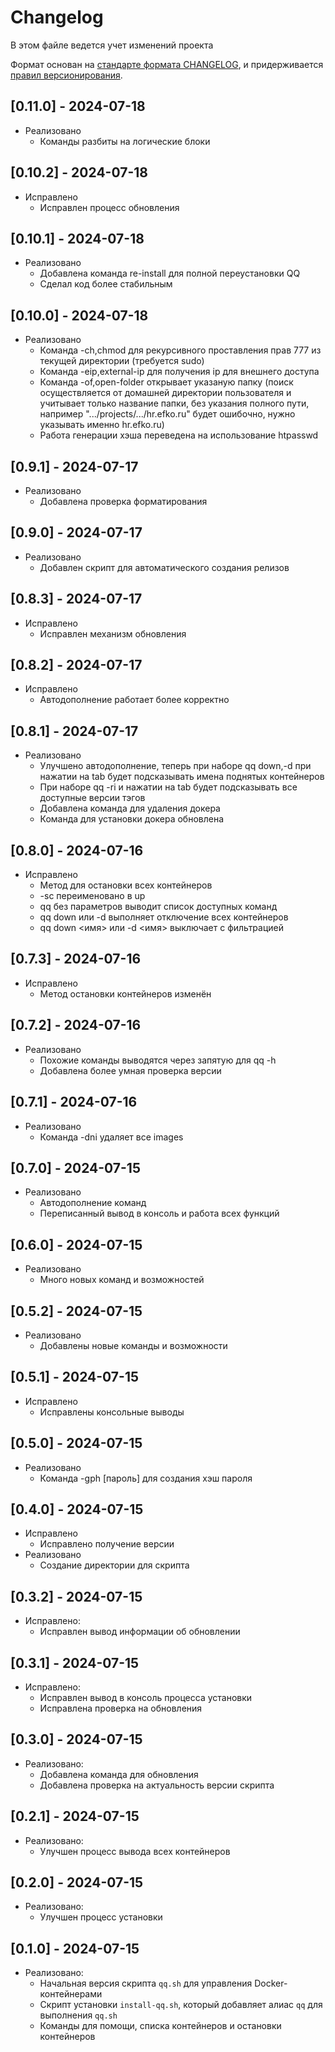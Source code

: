 # Changelog

В этом файле ведется учет изменений проекта

Формат основан на [стандарте формата CHANGELOG](https://keepachangelog.com/en/1.0.0/),
и придерживается [правил версионирования](https://semver.org/spec/v2.0.0.html).

## [0.11.0] - 2024-07-18

- Реализовано
  - Команды разбиты на логические блоки

## [0.10.2] - 2024-07-18

- Исправлено
  - Исправлен процесс обновления

## [0.10.1] - 2024-07-18

- Реализовано
    - Добавлена команда re-install для полной переустановки QQ
    - Сделал код более стабильным

## [0.10.0] - 2024-07-18

- Реализовано
    - Команда -ch,chmod для рекурсивного проставления прав 777 из текущей директории (требуется sudo)
    - Команда -eip,external-ip для получения ip для внешнего доступа
    - Команда -of,open-folder открывает указаную папку (поиск осуществляется от домашней директории пользователя и
      учитывает только название папки, без указания полного пути, например ".../projects/.../hr.efko.ru" будет ошибочно, нужно
      указывать именно hr.efko.ru)
    - Работа генерации хэша переведена на использование htpasswd

## [0.9.1] - 2024-07-17

- Реализовано
    - Добавлена проверка форматирования

## [0.9.0] - 2024-07-17

- Реализовано
    - Добавлен скрипт для автоматического создания релизов

## [0.8.3] - 2024-07-17

- Исправлено
    - Исправлен механизм обновления

## [0.8.2] - 2024-07-17

- Исправлено
    - Автодополнение работает более корректно

## [0.8.1] - 2024-07-17

- Реализовано
    - Улучшено автодополнение, теперь при наборе qq down,-d при нажатии на tab будет подсказывать имена поднятых
      контейнеров
    - При наборе qq -ri и нажатии на tab будет подсказывать все доступные версии тэгов
    - Добавлена команда для удаления докера
    - Команда для установки докера обновлена

## [0.8.0] - 2024-07-16

- Исправлено
    - Метод для остановки всех контейнеров
    - -sc переименовано в up
    - qq без параметров выводит список доступных команд
    - qq down или -d выполняет отключение всех контейнеров
    - qq down <имя> или -d <имя> выключает с фильтрацией

## [0.7.3] - 2024-07-16

- Исправлено
    - Метод остановки контейнеров изменён

## [0.7.2] - 2024-07-16

- Реализовано
    - Похожие команды выводятся через запятую для qq -h
    - Добавлена более умная проверка версии

## [0.7.1] - 2024-07-16

- Реализовано
    - Команда -dni удаляет все <none> images

## [0.7.0] - 2024-07-15

- Реализовано
    - Автодополнение команд
    - Переписанный вывод в консоль и работа всех функций

## [0.6.0] - 2024-07-15

- Реализовано
    - Много новых команд и возможностей

## [0.5.2] - 2024-07-15

- Реализовано
    - Добавлены новые команды и возможности

## [0.5.1] - 2024-07-15

- Исправлено
    - Исправлены консольные выводы

## [0.5.0] - 2024-07-15

- Реализовано
    - Команда -gph [пароль] для создания хэш пароля

## [0.4.0] - 2024-07-15

- Исправлено
    - Исправлено получение версии
- Реализовано
    - Создание директории для скрипта

## [0.3.2] - 2024-07-15

- Исправлено:
    - Исправлен вывод информации об обновлении

## [0.3.1] - 2024-07-15

- Исправлено:
    - Исправлен вывод в консоль процесса установки
    - Исправлена проверка на обновления

## [0.3.0] - 2024-07-15

- Реализовано:
    - Добавлена команда для обновления
    - Добавлена проверка на актуальность версии скрипта

## [0.2.1] - 2024-07-15

- Реализовано:
    - Улучшен процесс вывода всех контейнеров

## [0.2.0] - 2024-07-15

- Реализовано:
    - Улучшен процесс установки

## [0.1.0] - 2024-07-15

- Реализовано:
    - Начальная версия скрипта `qq.sh` для управления Docker-контейнерами
    - Скрипт установки `install-qq.sh`, который добавляет алиас `qq` для выполнения `qq.sh`
    - Команды для помощи, списка контейнеров и остановки контейнеров
